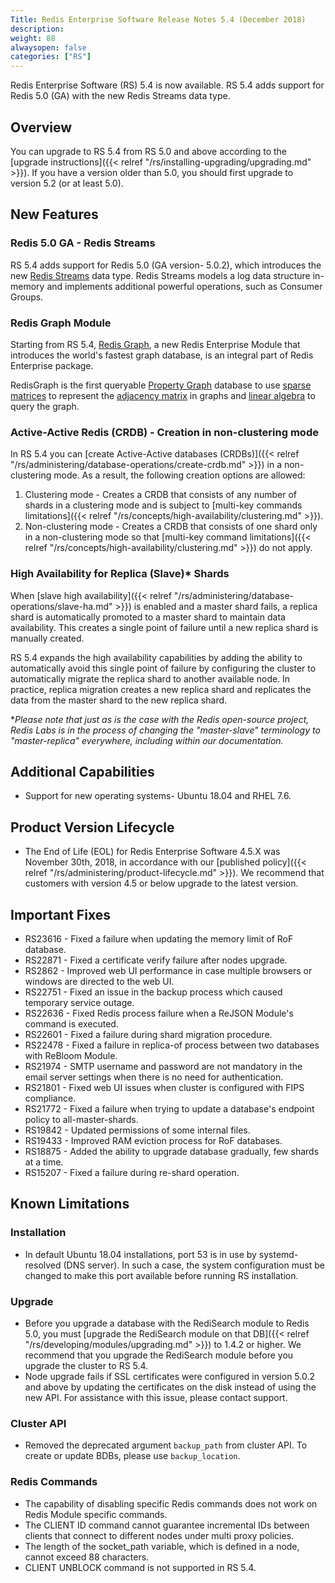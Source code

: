 ```yaml
---
Title: Redis Enterprise Software Release Notes 5.4 (December 2018)
description:
weight: 88
alwaysopen: false
categories: ["RS"]
---
```

Redis Enterprise Software (RS) 5.4 is now available. RS 5.4 adds support for Redis 5.0 (GA) with the new Redis Streams data type.

## Overview

You can upgrade to RS 5.4 from RS 5.0 and above according to the [upgrade instructions]({{< relref "/rs/installing-upgrading/upgrading.md" >}}). If you have a version older than 5.0, you should first upgrade to version 5.2 (or at least 5.0).

## New Features

### Redis 5.0 GA - Redis Streams

RS 5.4 adds support for Redis 5.0 (GA version- 5.0.2), which introduces the new [Redis Streams](https://redis.io/topics/streams-intro) data type. Redis Streams models a log data structure in-memory and implements additional powerful operations, such as Consumer Groups.

### Redis Graph Module

Starting from RS 5.4, [Redis Graph](https://oss.redislabs.com/redisgraph/), a new Redis Enterprise Module that introduces the world's fastest graph database, is an integral part of Redis Enterprise package.

RedisGraph is the first queryable [Property Graph](https://github.com/opencypher/openCypher/blob/master/docs/property-graph-model.adoc) database to use [sparse matrices](https://en.wikipedia.org/wiki/Sparse_matrix) to represent the [adjacency matrix](https://en.wikipedia.org/wiki/Adjacency_matrix) in graphs and [linear algebra](http://faculty.cse.tamu.edu/davis/GraphBLAS.html) to query the graph.

### Active-Active Redis (CRDB) - Creation in non-clustering mode

In RS 5.4 you can [create Active-Active databases (CRDBs)]({{< relref "/rs/administering/database-operations/create-crdb.md" >}}) in a non-clustering mode. As a result, the following creation options are allowed:

1. Clustering mode - Creates a CRDB that consists of any number of shards in a clustering mode and is subject to [multi-key commands limitations]({{< relref "/rs/concepts/high-availability/clustering.md" >}}).
1. Non-clustering mode - Creates a CRDB that consists of one shard only in a non-clustering mode so that [multi-key command limitations]({{< relref "/rs/concepts/high-availability/clustering.md" >}}) do not apply.

### High Availability for Replica (Slave)* Shards

When [slave high availability]({{< relref "/rs/administering/database-operations/slave-ha.md" >}}) is enabled and a master shard fails, a replica shard is automatically promoted to a master shard to maintain data availability. This creates a single point of failure until a new replica shard is manually created.

RS 5.4 expands the high availability capabilities by adding the ability to automatically avoid this single point of failure by configuring the cluster to automatically migrate the replica shard to another available node. In practice, replica migration creates a new replica shard and replicates the data from the master shard to the new replica shard.

*_Please note that just as is the case with the Redis open-source project, Redis Labs is in the process of changing the "master-slave" terminology to "master-replica" everywhere, including within our documentation._

## Additional Capabilities

-   Support for new operating systems- Ubuntu 18.04 and RHEL 7.6.

## Product Version Lifecycle

-   The End of Life (EOL) for Redis Enterprise Software 4.5.X was November 30th, 2018, in accordance with our [published policy]({{< relref "/rs/administering/product-lifecycle.md" >}}). We recommend that customers with version 4.5 or below upgrade to the latest version.

## Important Fixes

-   RS23616 - Fixed a failure when updating the memory limit of RoF database.
-   RS22871 - Fixed a certificate verify failure after nodes upgrade.
-   RS2862 - Improved web UI performance in case multiple browsers or windows are directed to the web UI.
-   RS22751 - Fixed an issue in the backup process which caused temporary service outage.
-   RS22636 - Fixed Redis process failure when a ReJSON Module's command is executed.
-   RS22601 - Fixed a failure during shard migration procedure.
-   RS22478 - Fixed a failure in replica-of process between two databases with ReBloom Module.
-   RS21974 - SMTP username and password are not mandatory in the email server settings when there is no need for authentication.
-   RS21801 - Fixed web UI issues when cluster is configured with FIPS compliance.
-   RS21772 - Fixed a failure when trying to update a database's endpoint policy to all-master-shards.
-   RS19842 - Updated permissions of some internal files.
-   RS19433 - Improved RAM eviction process for RoF databases.
-   RS18875 - Added the ability to upgrade database gradually, few shards at a time.
-   RS15207 - Fixed a failure during re-shard operation.

## Known Limitations

### Installation

-   In default Ubuntu 18.04 installations, port 53 is in use by systemd-resolved (DNS server). In such a case, the system configuration must be changed to make this port available before running RS installation.

### Upgrade

-   Before you upgrade a database with the RediSearch module to Redis 5.0, you must [upgrade the RediSearch module on that DB]({{< relref "/rs/developing/modules/upgrading.md" >}}) to 1.4.2 or higher. We recommend that you upgrade the RediSearch module before you upgrade the cluster to RS 5.4.
-   Node upgrade fails if SSL certificates were configured in version 5.0.2 and above by updating the certificates on the disk instead of using the new API. For assistance with this issue, please contact support.

### Cluster API

-   Removed the deprecated argument `backup_path` from cluster API. To create or update BDBs, please use `backup_location`.

### Redis Commands

-   The capability of disabling specific Redis commands does not work on Redis Module specific commands.
-   The CLIENT ID command cannot guarantee incremental IDs between clients that connect to different nodes under multi proxy policies.
-   The length of the socket_path variable, which is defined in a node, cannot exceed 88 characters.
-   CLIENT UNBLOCK command is not supported in RS 5.4.
